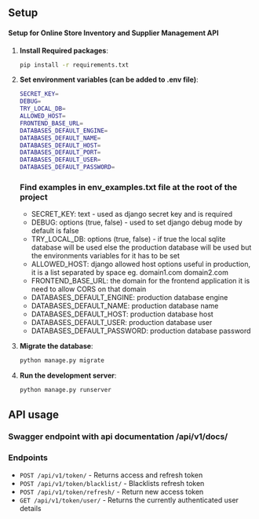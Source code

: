 ## Setup

#### Setup for Online Store Inventory and Supplier Management API

1. **Install Required packages**:
    ```bash
    pip install -r requirements.txt
    ```

2. **Set environment variables (can be added to .env file)**:
    ```bash
    SECRET_KEY=
    DEBUG=
    TRY_LOCAL_DB=
    ALLOWED_HOST=
    FRONTEND_BASE_URL=
    DATABASES_DEFAULT_ENGINE=
    DATABASES_DEFAULT_NAME=
    DATABASES_DEFAULT_HOST=
    DATABASES_DEFAULT_PORT=
    DATABASES_DEFAULT_USER=
    DATABASES_DEFAULT_PASSWORD=
    ```

    ### Find examples in env_examples.txt file at the root of the project 

    - SECRET_KEY: text - used as django secret key and is required
    - DEBUG: options (true, false) - used to set django debug mode by default is false
    - TRY_LOCAL_DB: options (true, false) - if true the local sqlite database will be used else the production database will be used but the environments variables for it has to be set
    - ALLOWED_HOST: django allowed host options useful in production, it is a list separated by space eg. domain1.com domain2.com
    - FRONTEND_BASE_URL: the domain for the frontend application it is need to allow CORS on that domain
    - DATABASES_DEFAULT_ENGINE: production database engine
    - DATABASES_DEFAULT_NAME: production database name
    - DATABASES_DEFAULT_HOST: production database host
    - DATABASES_DEFAULT_USER: production database user
    - DATABASES_DEFAULT_PASSWORD: production database password



3. **Migrate the database**:
    ```bash
    python manage.py migrate
    ```

4. **Run the development server**:
    ```bash
    python manage.py runserver
    ```


## API usage

### Swagger endpoint with api documentation /api/v1/docs/

### Endpoints

- `POST /api/v1/token/` - Returns access and refresh token
- `POST /api/v1/token/blacklist/` - Blacklists refresh token
- `POST /api/v1/token/refresh/` - Return new access token
- `GET /api/v1/token/user/` - Returns the currently authenticated user details
